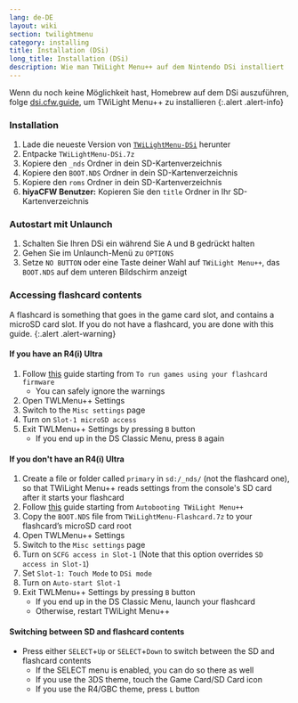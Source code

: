 ```yaml
---
lang: de-DE
layout: wiki
section: twilightmenu
category: installing
title: Installation (DSi)
long_title: Installation (DSi)
description: Wie man TWiLight Menu++ auf dem Nintendo DSi installiert
---
```


Wenn du noch keine Möglichkeit hast, Homebrew auf dem DSi auszuführen, folge [dsi.cfw.guide](https://dsi.cfw.guide), um TWiLight Menu++ zu installieren
{:.alert .alert-info}

### Installation
1. Lade die neueste Version von [`TWiLightMenu-DSi`](https://github.com/DS-Homebrew/TWiLightMenu/releases/latest/download/TWiLightMenu-DSi.7z) herunter
1. Entpacke `TWiLightMenu-DSi.7z`
1. Kopiere den `_nds` Ordner in dein SD-Kartenverzeichnis
1. Kopiere den `BOOT.NDS` Ordner in dein SD-Kartenverzeichnis
1. Kopiere den `roms` Ordner in dein SD-Kartenverzeichnis
1. **hiyaCFW Benutzer:** Kopieren Sie den `title` Ordner in Ihr SD-Kartenverzeichnis

### Autostart mit Unlaunch
1. Schalten Sie Ihren DSi ein während Sie <kbd class="face">A</kbd> und <kbd class="face">B</kbd> gedrückt halten
1. Gehen Sie im Unlaunch-Menü zu `OPTIONS`
1. Setze `NO BUTTON` oder eine Taste deiner Wahl auf `TWiLight Menu++`, das `BOOT.NDS` auf dem unteren Bildschirm anzeigt

### Accessing flashcard contents

A flashcard is something that goes in the game card slot, and contains a microSD card slot. If you do not have a flashcard, you are done with this guide.
{:.alert .alert-warning}

#### If you have an R4(i) Ultra

1. Follow [this](installing-flashcard) guide starting from `To run games using your flashcard firmware`
     - You can safely ignore the warnings
1. Open TWLMenu++ Settings
1. Switch to the `Misc settings` page
1. Turn on `Slot-1 microSD access`
1. Exit TWLMenu++ Settings by pressing `B` button
     - If you end up in the DS Classic Menu, press `B` again

#### If you don't have an R4(i) Ultra

1. Create a file or folder called `primary` in `sd:/_nds/` (not the flashcard one), so that TWiLight Menu++ reads settings from the console's SD card after it starts your flashcard
1. Follow [this](installing-flashcard) guide starting from `Autobooting TWiLight Menu++`
1. Copy the `BOOT.NDS` file from `TWiLightMenu-Flashcard.7z` to your flashcard’s microSD card root
1. Open TWLMenu++ Settings
1. Switch to the `Misc settings` page
1. Turn on `SCFG access in Slot-1` (Note that this option overrides `SD access in Slot-1`)
1. Set `Slot-1: Touch Mode` to `DSi mode`
1. Turn on `Auto-start Slot-1`
1. Exit TWLMenu++ Settings by pressing `B` button
     - If you end up in the DS Classic Menu, launch your flashcard
     - Otherwise, restart TWiLight Menu++

#### Switching between SD and flashcard contents
- Press either `SELECT`+`Up` or `SELECT`+`Down` to switch between the SD and flashcard contents
     - If the SELECT menu is enabled, you can do so there as well
     - If you use the 3DS theme, touch the Game Card/SD Card icon
     - If you use the R4/GBC theme, press `L` button
